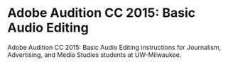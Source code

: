 # Adobe Audition CC 2015: Basic Audio Editing
Adobe Audition CC 2015: Basic Audio Editing instructions for Journalism, Advertising, and Media Studies students at UW-Milwaukee.
